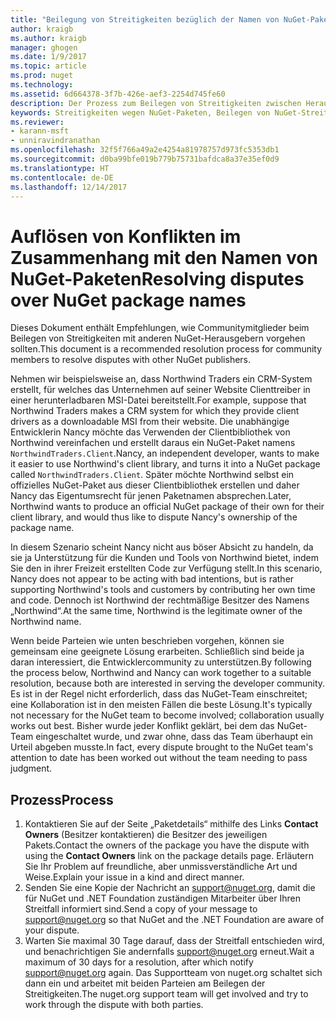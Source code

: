 ```yaml
---
title: "Beilegung von Streitigkeiten bezüglich der Namen von NuGet-Paketen | Microsoft-Dokumentation"
author: kraigb
ms.author: kraigb
manager: ghogen
ms.date: 1/9/2017
ms.topic: article
ms.prod: nuget
ms.technology: 
ms.assetid: 6d664378-3f7b-426e-aef3-2254d745fe60
description: Der Prozess zum Beilegen von Streitigkeiten zwischen Herausgebern von NuGet-Paketen, die im Zusammenhang mit Branding, Marken und anderen Konfliktsituationen stehen
keywords: Streitigkeiten wegen NuGet-Paketen, Beilegen von NuGet-Streitigkeiten, Prozess zum Beilegen von Streitigkeiten
ms.reviewer:
- karann-msft
- unniravindranathan
ms.openlocfilehash: 32f5f766a49a2e4254a81978757d973fc5353db1
ms.sourcegitcommit: d0ba99bfe019b779b75731bafdca8a37e35ef0d9
ms.translationtype: HT
ms.contentlocale: de-DE
ms.lasthandoff: 12/14/2017
---
```

# <a name="resolving-disputes-over-nuget-package-names"></a><span data-ttu-id="ed4cc-104">Auflösen von Konflikten im Zusammenhang mit den Namen von NuGet-Paketen</span><span class="sxs-lookup"><span data-stu-id="ed4cc-104">Resolving disputes over NuGet package names</span></span>

<span data-ttu-id="ed4cc-105">Dieses Dokument enthält Empfehlungen, wie Communitymitglieder beim Beilegen von Streitigkeiten mit anderen NuGet-Herausgebern vorgehen sollten.</span><span class="sxs-lookup"><span data-stu-id="ed4cc-105">This document is a recommended resolution process for community members to resolve disputes with other NuGet publishers.</span></span>  

<span data-ttu-id="ed4cc-106">Nehmen wir beispielsweise an, dass Northwind Traders ein CRM-System erstellt, für welches das Unternehmen auf seiner Website Clienttreiber in einer herunterladbaren MSI-Datei bereitstellt.</span><span class="sxs-lookup"><span data-stu-id="ed4cc-106">For example, suppose that Northwind Traders makes a CRM system for which they provide client drivers as a downloadable MSI from their website.</span></span> <span data-ttu-id="ed4cc-107">Die unabhängige Entwicklerin Nancy möchte das Verwenden der Clientbibliothek von Northwind vereinfachen und erstellt daraus ein NuGet-Paket namens `NorthwindTraders.Client`.</span><span class="sxs-lookup"><span data-stu-id="ed4cc-107">Nancy, an independent developer, wants to make it easier to use Northwind's client library, and turns it into a NuGet package called `NorthwindTraders.Client`.</span></span> <span data-ttu-id="ed4cc-108">Später möchte Northwind selbst ein offizielles NuGet-Paket aus dieser Clientbibliothek erstellen und daher Nancy das Eigentumsrecht für jenen Paketnamen absprechen.</span><span class="sxs-lookup"><span data-stu-id="ed4cc-108">Later, Northwind wants to produce an official NuGet package of their own for their client library, and would thus like to dispute Nancy's ownership of the package name.</span></span>

<span data-ttu-id="ed4cc-109">In diesem Szenario scheint Nancy nicht aus böser Absicht zu handeln, da sie ja Unterstützung für die Kunden und Tools von Northwind bietet, indem Sie den in ihrer Freizeit erstellten Code zur Verfügung stellt.</span><span class="sxs-lookup"><span data-stu-id="ed4cc-109">In this scenario, Nancy does not appear to be acting with bad intentions, but is rather supporting Northwind's tools and customers by contributing her own time and code.</span></span> <span data-ttu-id="ed4cc-110">Dennoch ist Northwind der rechtmäßige Besitzer des Namens „Northwind“.</span><span class="sxs-lookup"><span data-stu-id="ed4cc-110">At the same time, Northwind is the legitimate owner of the Northwind name.</span></span>

<span data-ttu-id="ed4cc-111">Wenn beide Parteien wie unten beschrieben vorgehen, können sie gemeinsam eine geeignete Lösung erarbeiten. Schließlich sind beide ja daran interessiert, die Entwicklercommunity zu unterstützen.</span><span class="sxs-lookup"><span data-stu-id="ed4cc-111">By following the process below, Northwind and Nancy can work together to a suitable resolution, because both are interested in serving the developer community.</span></span> <span data-ttu-id="ed4cc-112">Es ist in der Regel nicht erforderlich, dass das NuGet-Team einschreitet; eine Kollaboration ist in den meisten Fällen die beste Lösung.</span><span class="sxs-lookup"><span data-stu-id="ed4cc-112">It's typically not necessary for the NuGet team to become involved; collaboration usually works out best.</span></span> <span data-ttu-id="ed4cc-113">Bisher wurde jeder Konflikt geklärt, bei dem das NuGet-Team eingeschaltet wurde, und zwar ohne, dass das Team überhaupt ein Urteil abgeben musste.</span><span class="sxs-lookup"><span data-stu-id="ed4cc-113">In fact, every dispute brought to the NuGet team's attention to date has been worked out without the team needing to pass judgment.</span></span>


## <a name="process"></a><span data-ttu-id="ed4cc-114">Prozess</span><span class="sxs-lookup"><span data-stu-id="ed4cc-114">Process</span></span>

1. <span data-ttu-id="ed4cc-115">Kontaktieren Sie auf der Seite „Paketdetails“ mithilfe des Links **Contact Owners** (Besitzer kontaktieren) die Besitzer des jeweiligen Pakets.</span><span class="sxs-lookup"><span data-stu-id="ed4cc-115">Contact the owners of the package you have the dispute with using the **Contact Owners** link on the package details page.</span></span> <span data-ttu-id="ed4cc-116">Erläutern Sie Ihr Problem auf freundliche, aber unmissverständliche Art und Weise.</span><span class="sxs-lookup"><span data-stu-id="ed4cc-116">Explain your issue in a kind and direct manner.</span></span>
2. <span data-ttu-id="ed4cc-117">Senden Sie eine Kopie der Nachricht an [support@nuget.org](mailto:support@nuget.org), damit die für NuGet und .NET Foundation zuständigen Mitarbeiter über Ihren Streitfall informiert sind.</span><span class="sxs-lookup"><span data-stu-id="ed4cc-117">Send a copy of your message to [support@nuget.org](mailto:support@nuget.org) so that NuGet and the .NET Foundation are aware of your dispute.</span></span>
3. <span data-ttu-id="ed4cc-118">Warten Sie maximal 30 Tage darauf, dass der Streitfall entschieden wird, und benachrichtigen Sie andernfalls [support@nuget.org](mailto:support@nuget.org) erneut.</span><span class="sxs-lookup"><span data-stu-id="ed4cc-118">Wait a maximum of 30 days for a resolution, after which notify [support@nuget.org](mailto:support@nuget.org) again.</span></span> <span data-ttu-id="ed4cc-119">Das Supportteam von nuget.org schaltet sich dann ein und arbeitet mit beiden Parteien am Beilegen der Streitigkeiten.</span><span class="sxs-lookup"><span data-stu-id="ed4cc-119">The nuget.org support team will get involved and try to work through the dispute with both parties.</span></span>
